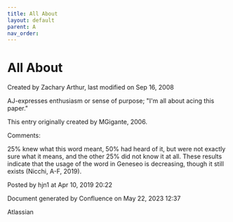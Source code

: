 ```yaml
---
title: All About
layout: default
parent: A
nav_order:
---
```


# All About

Created by  Zachary Arthur, last modified on Sep 16, 2008

AJ-expresses enthusiasm or sense of purpose; &quot;I'm all about acing this paper.&quot; 

This entry originally created by MGigante, 2006.

Comments:

25% knew what this word meant, 50% had heard of it, but were not exactly sure what it means, and the other 25% did not know it at all. These results indicate that the usage of the word in Geneseo is decreasing, though it still exists (Nicchi, A-F, 2019). 

Posted by hjn1 at Apr 10, 2019 20:22

Document generated by Confluence on May 22, 2023 12:37

Atlassian

